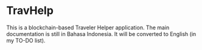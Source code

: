# TravHelp
This is a blockchain-based Traveler Helper application.
The main documentation is still in Bahasa Indonesia.
It will be converted to English (in my TO-DO list).
